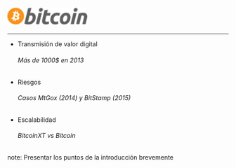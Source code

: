 ### ![Bitcoin](resources/logo_bitcoin.png)<!-- .element: style="border:0px; box-shadow: 0 0 0 rgba(0, 0, 0, 0); vertical-align: middle;" -->
----------------
- Transmisión de valor digital
  ###### Más de 1000$ en 2013<!-- .element: class="fragment fade-in" data-fragment-index="1" -->
- Riesgos<!-- .element: class="fragment fade-in" data-fragment-index="2" -->
  ###### Casos MtGox (2014) y BitStamp (2015)<!-- .element: class="fragment fade-in" data-fragment-index="3" -->
- Escalabilidad<!-- .element: class="fragment fade-in" data-fragment-index="4" -->
  ###### BitcoinXT vs Bitcoin<!-- .element: class="fragment fade-in" data-fragment-index="6" -->

note:
    Presentar los puntos de la introducción brevemente

